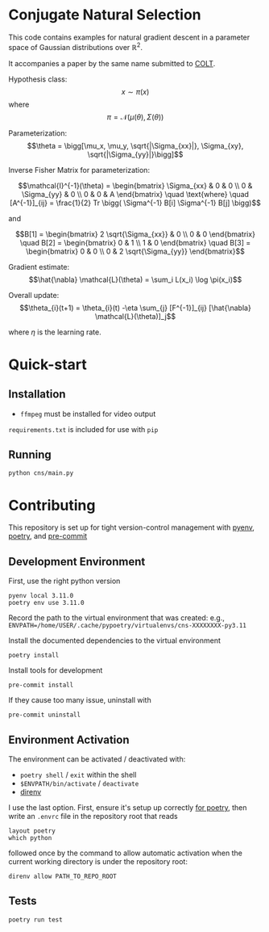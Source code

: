 # Conjugate Natural Selection

This code contains examples for natural gradient descent in a parameter space of
Gaussian distributions over $\mathbb{R}^2$. 

It accompanies a paper by the same name submitted to
[COLT](https://www.learningtheory.org/colt2023/).

Hypothesis class:
$$x \sim \pi(x)$$
where
$$\pi = \mathcal{N}(\mu(\theta), \Sigma(\theta))$$

Parameterization:
$$\theta = \bigg[\mu_x, \mu_y, \sqrt{|\Sigma_{xx}|}, \Sigma_{xy}, \sqrt{|\Sigma_{yy}|}\bigg]$$


Inverse Fisher Matrix for parameterization:

``` math
\mathcal{I}^{-1}(\theta) = 
\begin{bmatrix} 
\Sigma_{xx} & 0 & 0 \\
0 & \Sigma_{yy} & 0 \\
0 & 0 & A 
\end{bmatrix}
\quad \text{where} \quad
[A^{-1}]_{ij} =
\frac{1}{2} Tr \bigg( \Sigma^{-1} B[i] \Sigma^{-1}  B[j] \bigg)
```

and

```math
B[1] = \begin{bmatrix}
2 \sqrt{\Sigma_{xx}} & 0 \\ 
0 & 0 
\end{bmatrix}
\quad 
B[2] = \begin{bmatrix} 0 & 1 \\
1 & 0 
\end{bmatrix}
\quad 
B[3] = \begin{bmatrix} 
0 & 0 \\
0 & 2 \sqrt{\Sigma_{yy}}
\end{bmatrix}
```

Gradient estimate:
$$\hat{\nabla} \mathcal{L}(\theta) = \sum_i L(x_i) \log \pi(x_i)$$

Overall update:
$$\theta_{i}(t+1) = \theta_{i}(t) -\eta \sum_{j} [F^{-1}]_{ij} [\hat{\nabla} \mathcal{L}(\theta)]_j$$

where $\eta$ is the learning rate.

# Quick-start

## Installation

* `ffmpeg` must be installed for video output

`requirements.txt` is included for use with `pip`

## Running

```
python cns/main.py
```

# Contributing 

This repository is set up for tight version-control management with
[pyenv](https://github.com/pyenv/pyenv), 
[poetry](https://python-poetry.org/), and
[pre-commit](https://pre-commit.com/)

## Development Environment

First, use the right python version
```
pyenv local 3.11.0
poetry env use 3.11.0
```

Record the path to the virtual environment that was created: e.g.,
`ENVPATH=/home/USER/.cache/pypoetry/virtualenvs/cns-XXXXXXXX-py3.11`

Install the documented dependencies to the virtual environment
```
poetry install
```

Install tools for development
```
pre-commit install
```
If they cause too many issue, uninstall with
```
pre-commit uninstall
```

## Environment Activation

The environment can be activated / deactivated with:
* `poetry shell` /  `exit` within the shell
* `$ENVPATH/bin/activate` / `deactivate`
* [direnv](https://direnv.net/)

I use the last option. First, ensure it's setup up correctly 
[for poetry](https://github.com/direnv/direnv/wiki/Python/#poetry), 
then  write an `.envrc` file in the repository root that reads

```
layout poetry
which python
```

followed once by the command to allow automatic activation when the current 
working directory is under the repository root:
```
direnv allow PATH_TO_REPO_ROOT
```

## Tests

``` 
poetry run test
```
